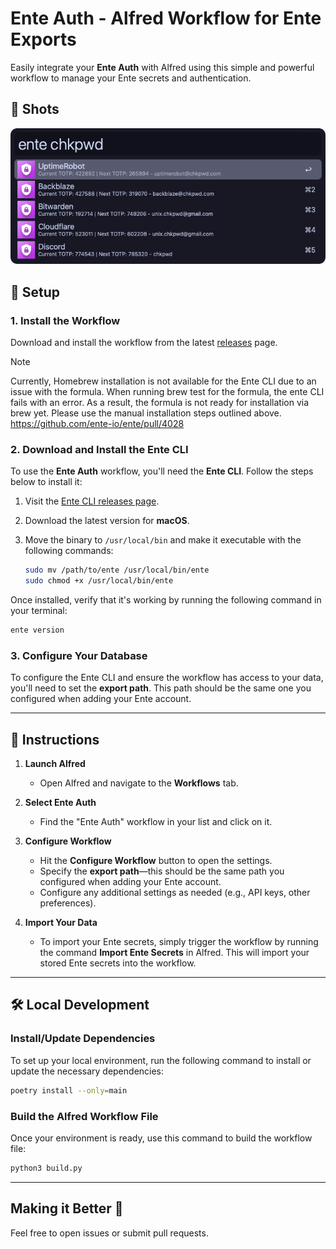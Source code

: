 # Ente Auth - Alfred Workflow for Ente Exports

Easily integrate your **Ente Auth** with Alfred using this simple and powerful workflow to manage your Ente secrets and authentication.

## 📸 Shots
![image1](./metadata/image.png)

## 🚀 Setup

### 1. Install the Workflow
Download and install the workflow from the latest [releases](https://github.com/chkpwd/alfred-ente-auth/releases) page.


> [!NOTE]
> Currently, Homebrew installation is not available for the Ente CLI due to an issue with the formula. When running brew test for the formula, the ente CLI fails with an error. As a result, the formula is not ready for installation via brew yet. Please use the manual installation steps outlined above. https://github.com/ente-io/ente/pull/4028

### 2. Download and Install the Ente CLI
To use the **Ente Auth** workflow, you'll need the **Ente CLI**. Follow the steps below to install it:

1. Visit the [Ente CLI releases page](https://github.com/ente-io/ente/releases?q=tag%3Acli-v0).
2. Download the latest version for **macOS**.
3. Move the binary to `/usr/local/bin` and make it executable with the following commands:

   ```bash
   sudo mv /path/to/ente /usr/local/bin/ente
   sudo chmod +x /usr/local/bin/ente
   ```

Once installed, verify that it's working by running the following command in your terminal:

```bash
ente version
```

### 3. Configure Your Database
To configure the Ente CLI and ensure the workflow has access to your data, you'll need to set the **export path**. This path should be the same one you configured when adding your Ente account.

---

## 📖 Instructions

1. **Launch Alfred**
   - Open Alfred and navigate to the **Workflows** tab.

2. **Select Ente Auth**
   - Find the "Ente Auth" workflow in your list and click on it.

3. **Configure Workflow**
   - Hit the **Configure Workflow** button to open the settings.
   - Specify the **export path**—this should be the same path you configured when adding your Ente account.
   - Configure any additional settings as needed (e.g., API keys, other preferences).

4. **Import Your Data**
   - To import your Ente secrets, simply trigger the workflow by running the command **Import Ente Secrets** in Alfred. This will import your stored Ente secrets into the workflow.

---

## 🛠 Local Development

### Install/Update Dependencies
To set up your local environment, run the following command to install or update the necessary dependencies:

```bash
poetry install --only=main
```

### Build the Alfred Workflow File
Once your environment is ready, use this command to build the workflow file:

```bash
python3 build.py
```

---

## Making it Better 🤝

Feel free to open issues or submit pull requests.
